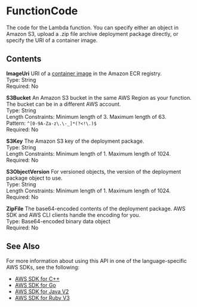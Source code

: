 # FunctionCode<a name="API_FunctionCode"></a>

The code for the Lambda function\. You can specify either an object in Amazon S3, upload a \.zip file archive deployment package directly, or specify the URI of a container image\.

## Contents<a name="API_FunctionCode_Contents"></a>

 **ImageUri**   <a name="SSS-Type-FunctionCode-ImageUri"></a>
URI of a [container image](https://docs.aws.amazon.com/lambda/latest/dg/lambda-images.html) in the Amazon ECR registry\.  
Type: String  
Required: No

 **S3Bucket**   <a name="SSS-Type-FunctionCode-S3Bucket"></a>
An Amazon S3 bucket in the same AWS Region as your function\. The bucket can be in a different AWS account\.  
Type: String  
Length Constraints: Minimum length of 3\. Maximum length of 63\.  
Pattern: `^[0-9A-Za-z\.\-_]*(?<!\.)$`   
Required: No

 **S3Key**   <a name="SSS-Type-FunctionCode-S3Key"></a>
The Amazon S3 key of the deployment package\.  
Type: String  
Length Constraints: Minimum length of 1\. Maximum length of 1024\.  
Required: No

 **S3ObjectVersion**   <a name="SSS-Type-FunctionCode-S3ObjectVersion"></a>
For versioned objects, the version of the deployment package object to use\.  
Type: String  
Length Constraints: Minimum length of 1\. Maximum length of 1024\.  
Required: No

 **ZipFile**   <a name="SSS-Type-FunctionCode-ZipFile"></a>
The base64\-encoded contents of the deployment package\. AWS SDK and AWS CLI clients handle the encoding for you\.  
Type: Base64\-encoded binary data object  
Required: No

## See Also<a name="API_FunctionCode_SeeAlso"></a>

For more information about using this API in one of the language\-specific AWS SDKs, see the following:
+  [ AWS SDK for C\+\+](https://docs.aws.amazon.com/goto/SdkForCpp/lambda-2015-03-31/FunctionCode) 
+  [ AWS SDK for Go](https://docs.aws.amazon.com/goto/SdkForGoV1/lambda-2015-03-31/FunctionCode) 
+  [ AWS SDK for Java V2](https://docs.aws.amazon.com/goto/SdkForJavaV2/lambda-2015-03-31/FunctionCode) 
+  [ AWS SDK for Ruby V3](https://docs.aws.amazon.com/goto/SdkForRubyV3/lambda-2015-03-31/FunctionCode) 